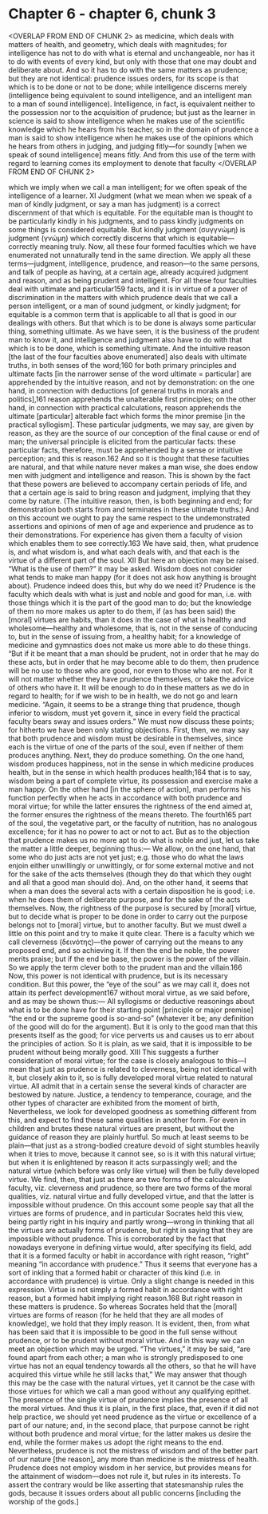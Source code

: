 # Chapter 6 - chapter 6, chunk 3

<OVERLAP FROM END OF CHUNK 2>
as medicine, which deals with matters of health, and geometry, which deals with magnitudes; for intelligence has not to do with what is eternal and unchangeable, nor has it to do with events of every kind, but only with those that one may doubt and deliberate about. And so it has to do with the same matters as prudence; but they are not identical: prudence issues orders, for its scope is that which is to be done or not to be done; while intelligence discerns merely (intelligence being equivalent to sound intelligence, and an intelligent man to a man of sound intelligence). Intelligence, in fact, is equivalent neither to the possession nor to the acquisition of prudence; but just as the learner in science is said to show intelligence when he makes use of the scientific knowledge which he hears from his teacher, so in the domain of prudence a man is said to show intelligence when he makes use of the opinions which he hears from others in judging, and judging fitly⁠—for soundly [when we speak of sound intelligence] means fitly. And from this use of the term with regard to learning comes its employment to denote that faculty
</OVERLAP FROM END OF CHUNK 2>

which we imply when we call a man intelligent; for we often speak of the intelligence of a learner. XI Judgment (what we mean when we speak of a man of kindly judgment, or say a man has judgment) is a correct discernment of that which is equitable. For the equitable man is thought to be particularly kindly in his judgments, and to pass kindly judgments on some things is considered equitable. But kindly judgment (συγγνώμη) is judgment (γνώμη) which correctly discerns that which is equitable⁠—correctly meaning truly. Now, all these four formed faculties which we have enumerated not unnaturally tend in the same direction. We apply all these terms⁠—judgment, intelligence, prudence, and reason⁠—to the same persons, and talk of people as having, at a certain age, already acquired judgment and reason, and as being prudent and intelligent. For all these four faculties deal with ultimate and particular159 facts, and it is in virtue of a power of discrimination in the matters with which prudence deals that we call a person intelligent, or a man of sound judgment, or kindly judgment; for equitable is a common term that is applicable to all that is good in our dealings with others. But that which is to be done is always some particular thing, something ultimate. As we have seen, it is the business of the prudent man to know it, and intelligence and judgment also have to do with that which is to be done, which is something ultimate. And the intuitive reason [the last of the four faculties above enumerated] also deals with ultimate truths, in both senses of the word;160 for both primary principles and ultimate facts [in the narrower sense of the word ultimate = particular] are apprehended by the intuitive reason, and not by demonstration: on the one hand, in connection with deductions [of general truths in morals and politics],161 reason apprehends the unalterable first principles; on the other hand, in connection with practical calculations, reason apprehends the ultimate [particular] alterable fact which forms the minor premise [in the practical syllogism]. These particular judgments, we may say, are given by reason, as they are the source of our conception of the final cause or end of man; the universal principle is elicited from the particular facts: these particular facts, therefore, must be apprehended by a sense or intuitive perception; and this is reason.162 And so it is thought that these faculties are natural, and that while nature never makes a man wise, she does endow men with judgment and intelligence and reason. This is shown by the fact that these powers are believed to accompany certain periods of life, and that a certain age is said to bring reason and judgment, implying that they come by nature. (The intuitive reason, then, is both beginning and end; for demonstration both starts from and terminates in these ultimate truths.) And on this account we ought to pay the same respect to the undemonstrated assertions and opinions of men of age and experience and prudence as to their demonstrations. For experience has given them a faculty of vision which enables them to see correctly.163 We have said, then, what prudence is, and what wisdom is, and what each deals with, and that each is the virtue of a different part of the soul. XII But here an objection may be raised. “What is the use of them?” it may be asked. Wisdom does not consider what tends to make man happy (for it does not ask how anything is brought about). Prudence indeed does this, but why do we need it? Prudence is the faculty which deals with what is just and noble and good for man, i.e. with those things which it is the part of the good man to do; but the knowledge of them no more makes us apter to do them, if (as has been said) the [moral] virtues are habits, than it does in the case of what is healthy and wholesome⁠—healthy and wholesome, that is, not in the sense of conducing to, but in the sense of issuing from, a healthy habit; for a knowledge of medicine and gymnastics does not make us more able to do these things. “But if it be meant that a man should be prudent, not in order that he may do these acts, but in order that he may become able to do them, then prudence will be no use to those who are good, nor even to those who are not. For it will not matter whether they have prudence themselves, or take the advice of others who have it. It will be enough to do in these matters as we do in regard to health; for if we wish to be in health, we do not go and learn medicine. “Again, it seems to be a strange thing that prudence, though inferior to wisdom, must yet govern it, since in every field the practical faculty bears sway and issues orders.” We must now discuss these points; for hitherto we have been only stating objections. First, then, we may say that both prudence and wisdom must be desirable in themselves, since each is the virtue of one of the parts of the soul, even if neither of them produces anything. Next, they do produce something. On the one hand, wisdom produces happiness, not in the sense in which medicine produces health, but in the sense in which health produces health;164 that is to say, wisdom being a part of complete virtue, its possession and exercise make a man happy. On the other hand [in the sphere of action], man performs his function perfectly when he acts in accordance with both prudence and moral virtue; for while the latter ensures the rightness of the end aimed at, the former ensures the rightness of the means thereto. The fourth165 part of the soul, the vegetative part, or the faculty of nutrition, has no analogous excellence; for it has no power to act or not to act. But as to the objection that prudence makes us no more apt to do what is noble and just, let us take the matter a little deeper, beginning thus:⁠— We allow, on the one hand, that some who do just acts are not yet just; e.g. those who do what the laws enjoin either unwillingly or unwittingly, or for some external motive and not for the sake of the acts themselves (though they do that which they ought and all that a good man should do). And, on the other hand, it seems that when a man does the several acts with a certain disposition he is good; i.e. when he does them of deliberate purpose, and for the sake of the acts themselves. Now, the rightness of the purpose is secured by [moral] virtue, but to decide what is proper to be done in order to carry out the purpose belongs not to [moral] virtue, but to another faculty. But we must dwell a little on this point and try to make it quite clear. There is a faculty which we call cleverness (δεινότης)⁠—the power of carrying out the means to any proposed end, and so achieving it. If then the end be noble, the power merits praise; but if the end be base, the power is the power of the villain. So we apply the term clever both to the prudent man and the villain.166 Now, this power is not identical with prudence, but is its necessary condition. But this power, the “eye of the soul” as we may call it, does not attain its perfect development167 without moral virtue, as we said before, and as may be shown thus:⁠— All syllogisms or deductive reasonings about what is to be done have for their starting point [principle or major premise] “the end or the supreme good is so-and-so” (whatever it be; any definition of the good will do for the argument). But it is only to the good man that this presents itself as the good; for vice perverts us and causes us to err about the principles of action. So it is plain, as we said, that it is impossible to be prudent without being morally good. XIII This suggests a further consideration of moral virtue; for the case is closely analogous to this⁠—I mean that just as prudence is related to cleverness, being not identical with it, but closely akin to it, so is fully developed moral virtue related to natural virtue. All admit that in a certain sense the several kinds of character are bestowed by nature. Justice, a tendency to temperance, courage, and the other types of character are exhibited from the moment of birth, Nevertheless, we look for developed goodness as something different from this, and expect to find these same qualities in another form. For even in children and brutes these natural virtues are present, but without the guidance of reason they are plainly hurtful. So much at least seems to be plain⁠—that just as a strong-bodied creature devoid of sight stumbles heavily when it tries to move, because it cannot see, so is it with this natural virtue; but when it is enlightened by reason it acts surpassingly well; and the natural virtue (which before was only like virtue) will then be fully developed virtue. We find, then, that just as there are two forms of the calculative faculty, viz. cleverness and prudence, so there are two forms of the moral qualities, viz. natural virtue and fully developed virtue, and that the latter is impossible without prudence. On this account some people say that all the virtues are forms of prudence, and in particular Socrates held this view, being partly right in his inquiry and partly wrong⁠—wrong in thinking that all the virtues are actually forms of prudence, but right in saying that they are impossible without prudence. This is corroborated by the fact that nowadays everyone in defining virtue would, after specifying its field, add that it is a formed faculty or habit in accordance with right reason, “right” meaning “in accordance with prudence.” Thus it seems that everyone has a sort of inkling that a formed habit or character of this kind (i.e. in accordance with prudence) is virtue. Only a slight change is needed in this expression. Virtue is not simply a formed habit in accordance with right reason, but a formed habit implying right reason.168 But right reason in these matters is prudence. So whereas Socrates held that the [moral] virtues are forms of reason (for he held that they are all modes of knowledge), we hold that they imply reason. It is evident, then, from what has been said that it is impossible to be good in the full sense without prudence, or to be prudent without moral virtue. And in this way we can meet an objection which may be urged. “The virtues,” it may be said, “are found apart from each other; a man who is strongly predisposed to one virtue has not an equal tendency towards all the others, so that he will have acquired this virtue while he still lacks that,” We may answer that though this may be the case with the natural virtues, yet it cannot be the case with those virtues for which we call a man good without any qualifying epithet. The presence of the single virtue of prudence implies the presence of all the moral virtues. And thus it is plain, in the first place, that, even if it did not help practice, we should yet need prudence as the virtue or excellence of a part of our nature; and, in the second place, that purpose cannot be right without both prudence and moral virtue; for the latter makes us desire the end, while the former makes us adopt the right means to the end. Nevertheless, prudence is not the mistress of wisdom and of the better part of our nature [the reason], any more than medicine is the mistress of health. Prudence does not employ wisdom in her service, but provides means for the attainment of wisdom⁠—does not rule it, but rules in its interests. To assert the contrary would be like asserting that statesmanship rules the gods, because it issues orders about all public concerns [including the worship of the gods.]